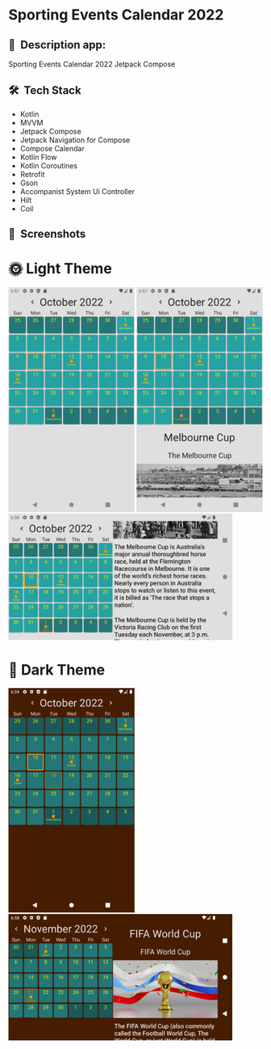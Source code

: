 # Sporting Events Calendar 2022

## 📜 &nbsp;Description app:

Sporting Events Calendar 2022
Jetpack Compose

## 🛠 &nbsp;Tech Stack

* Kotlin
* MVVM
* Jetpack Compose
* Jetpack Navigation for Compose
* Compose Calendar
* Kotlin Flow
* Kotlin Coroutines
* Retrofit
* Gson
* Accompanist System Ui Controller
* Hilt
* Coil

## 📸 &nbsp;Screenshots
# 🌞 Light Theme

<img src="assets/1.png" width="250"> <img src="assets/2.png" width="250">
<img src="assets/3.png" height="250">

# 🌚 Dark Theme

<img src="assets/4.png" width="250"> <img src="assets/5.png" height="250">